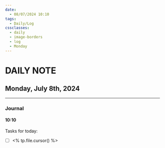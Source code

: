 ```yaml
---
date:
  - 08/07/2024 10:10
tags:
  - Daily/Log
cssclasses:
  - daily
  - image-borders
  - log
  - Monday
---
```

# DAILY NOTE
## Monday, July 8th, 2024
---
### Journal
#### 10:10
Tasks for today:
- [ ] <% tp.file.cursor() %>